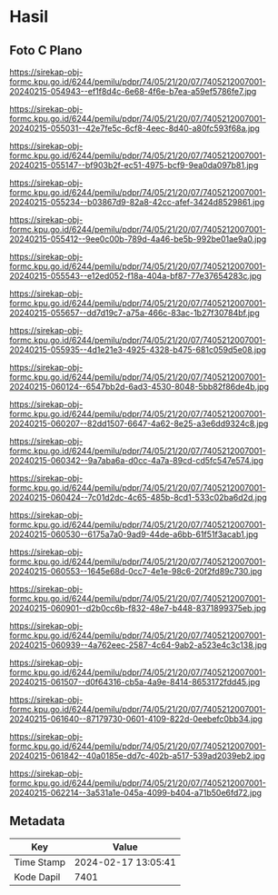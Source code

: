 # Hasil

## Foto C Plano

https://sirekap-obj-formc.kpu.go.id/6244/pemilu/pdpr/74/05/21/20/07/7405212007001-20240215-054943--ef1f8d4c-6e68-4f6e-b7ea-a59ef5786fe7.jpg

https://sirekap-obj-formc.kpu.go.id/6244/pemilu/pdpr/74/05/21/20/07/7405212007001-20240215-055031--42e7fe5c-6cf8-4eec-8d40-a80fc593f68a.jpg

https://sirekap-obj-formc.kpu.go.id/6244/pemilu/pdpr/74/05/21/20/07/7405212007001-20240215-055147--bf903b2f-ec51-4975-bcf9-9ea0da097b81.jpg

https://sirekap-obj-formc.kpu.go.id/6244/pemilu/pdpr/74/05/21/20/07/7405212007001-20240215-055234--b03867d9-82a8-42cc-afef-3424d8529861.jpg

https://sirekap-obj-formc.kpu.go.id/6244/pemilu/pdpr/74/05/21/20/07/7405212007001-20240215-055412--9ee0c00b-789d-4a46-be5b-992be01ae9a0.jpg

https://sirekap-obj-formc.kpu.go.id/6244/pemilu/pdpr/74/05/21/20/07/7405212007001-20240215-055543--e12ed052-f18a-404a-bf87-77e37654283c.jpg

https://sirekap-obj-formc.kpu.go.id/6244/pemilu/pdpr/74/05/21/20/07/7405212007001-20240215-055657--dd7d19c7-a75a-466c-83ac-1b27f30784bf.jpg

https://sirekap-obj-formc.kpu.go.id/6244/pemilu/pdpr/74/05/21/20/07/7405212007001-20240215-055935--4d1e21e3-4925-4328-b475-681c059d5e08.jpg

https://sirekap-obj-formc.kpu.go.id/6244/pemilu/pdpr/74/05/21/20/07/7405212007001-20240215-060124--6547bb2d-6ad3-4530-8048-5bb82f86de4b.jpg

https://sirekap-obj-formc.kpu.go.id/6244/pemilu/pdpr/74/05/21/20/07/7405212007001-20240215-060207--82dd1507-6647-4a62-8e25-a3e6dd9324c8.jpg

https://sirekap-obj-formc.kpu.go.id/6244/pemilu/pdpr/74/05/21/20/07/7405212007001-20240215-060342--9a7aba6a-d0cc-4a7a-89cd-cd5fc547e574.jpg

https://sirekap-obj-formc.kpu.go.id/6244/pemilu/pdpr/74/05/21/20/07/7405212007001-20240215-060424--7c01d2dc-4c65-485b-8cd1-533c02ba6d2d.jpg

https://sirekap-obj-formc.kpu.go.id/6244/pemilu/pdpr/74/05/21/20/07/7405212007001-20240215-060530--6175a7a0-9ad9-44de-a6bb-61f51f3acab1.jpg

https://sirekap-obj-formc.kpu.go.id/6244/pemilu/pdpr/74/05/21/20/07/7405212007001-20240215-060553--1645e68d-0cc7-4e1e-98c6-20f2fd89c730.jpg

https://sirekap-obj-formc.kpu.go.id/6244/pemilu/pdpr/74/05/21/20/07/7405212007001-20240215-060901--d2b0cc6b-f832-48e7-b448-8371899375eb.jpg

https://sirekap-obj-formc.kpu.go.id/6244/pemilu/pdpr/74/05/21/20/07/7405212007001-20240215-060939--4a762eec-2587-4c64-9ab2-a523e4c3c138.jpg

https://sirekap-obj-formc.kpu.go.id/6244/pemilu/pdpr/74/05/21/20/07/7405212007001-20240215-061507--d0f64316-cb5a-4a9e-8414-8653172fdd45.jpg

https://sirekap-obj-formc.kpu.go.id/6244/pemilu/pdpr/74/05/21/20/07/7405212007001-20240215-061640--87179730-0601-4109-822d-0eebefc0bb34.jpg

https://sirekap-obj-formc.kpu.go.id/6244/pemilu/pdpr/74/05/21/20/07/7405212007001-20240215-061842--40a0185e-dd7c-402b-a517-539ad2039eb2.jpg

https://sirekap-obj-formc.kpu.go.id/6244/pemilu/pdpr/74/05/21/20/07/7405212007001-20240215-062214--3a531a1e-045a-4099-b404-a71b50e6fd72.jpg


## Metadata

| Key        | Value               |
| ---------- | ------------------- |
| Time Stamp | 2024-02-17 13:05:41 |
| Kode Dapil | 7401                |



